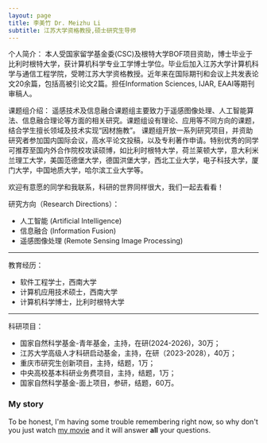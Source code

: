 ```yaml
---
layout: page
title: 李美竹 Dr. Meizhu Li
subtitle: 江苏大学资格教授,硕士研究生导师
---
```


个人简介：
本人受国家留学基金委(CSC)及根特大学BOF项目资助，博士毕业于比利时根特大学，获计算机科学专业工学博士学位。毕业后加入江苏大学计算机科学与通信工程学院，受聘江苏大学资格教授。近年来在国际期刊和会议上共发表论文20余篇，包括高被引论文2篇。担任Information Sciences, IJAR, EAAI等期刊审稿人。

课题组介绍：
遥感技术及信息融合课题组主要致力于遥感图像处理、人工智能算法、信息融合理论等方面的相关研究。课题组设有理论、应用等不同方向的课题，结合学生擅长领域及技术实现“因材施教”。
课题组开放一系列研究项目，并资助研究者参加国内国际会议，高水平论文投稿，以及专利著作申请。特别优秀的同学可推荐至国内外合作院校攻读硕博，如比利时根特大学，荷兰莱顿大学，意大利米兰理工大学，美国范德堡大学，德国洪堡大学，西北工业大学，电子科技大学，厦门大学，中国地质大学，哈尔滨工业大学等。

欢迎有意愿的同学和我联系，科研的世界同样很大，我们一起去看看！

研究方向（Research Directions）：
- 人工智能 (Artificial Intelligence)
- 信息融合 (Information Fusion)
- 遥感图像处理 (Remote Sensing Image Processing)

---

教育经历：
- 软件工程学士，西南大学
- 计算机应用技术硕士，西南大学
- 计算机科学博士，比利时根特大学

---

科研项目：
- 国家自然科学基金-青年基金，主持，在研(2024-2026)，30万；
- 江苏大学高级人才科研启动基金，主持，在研（2023-2028），40万；
- 重庆市研究生创新项目，主持，结题，1万；
- 中央高校基本科研业务费项目，主持，结题，1万；
- 国家自然科学基金-面上项目，参研，结题，60万。


### My story

To be honest, I'm having some trouble remembering right now, so why don't you just watch [my movie](https://en.wikipedia.org/wiki/The_Princess_Bride_%28film%29) and it will answer **all** your questions.
